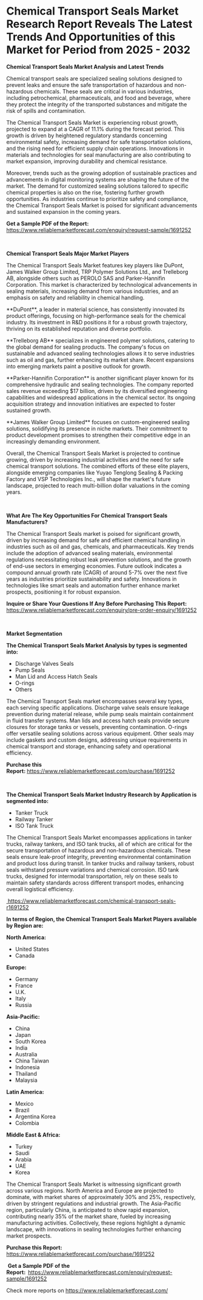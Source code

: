 <p><h1>Chemical Transport Seals Market Research Report Reveals The Latest Trends And Opportunities of this Market for Period from 2025 - 2032</h1></p><p><strong>Chemical Transport Seals Market Analysis and Latest Trends</strong></p>
<p><p>Chemical transport seals are specialized sealing solutions designed to prevent leaks and ensure the safe transportation of hazardous and non-hazardous chemicals. These seals are critical in various industries, including petrochemical, pharmaceuticals, and food and beverage, where they protect the integrity of the transported substances and mitigate the risk of spills and contamination.</p><p>The Chemical Transport Seals Market is experiencing robust growth, projected to expand at a CAGR of 11.1% during the forecast period. This growth is driven by heightened regulatory standards concerning environmental safety, increasing demand for safe transportation solutions, and the rising need for efficient supply chain operations. Innovations in materials and technologies for seal manufacturing are also contributing to market expansion, improving durability and chemical resistance.</p><p>Moreover, trends such as the growing adoption of sustainable practices and advancements in digital monitoring systems are shaping the future of the market. The demand for customized sealing solutions tailored to specific chemical properties is also on the rise, fostering further growth opportunities. As industries continue to prioritize safety and compliance, the Chemical Transport Seals Market is poised for significant advancements and sustained expansion in the coming years.</p></p>
<p><strong>Get a Sample PDF of the Report:&nbsp;</strong> <a href="https://www.reliablemarketforecast.com/enquiry/request-sample/1691252?utm_campaign=1080&utm_medium=2&utm_source=Github&utm_content=ia&utm_term=07012025&utm_id=chemical-transport-seals">https://www.reliablemarketforecast.com/enquiry/request-sample/1691252</a></p>
<p>&nbsp;</p>
<p><strong>Chemical Transport Seals Major Market Players</strong></p>
<p><p>The Chemical Transport Seals Market features key players like DuPont, James Walker Group Limited, TRP Polymer Solutions Ltd., and Trelleborg AB, alongside others such as PEROLO SAS and Parker-Hannifin Corporation. This market is characterized by technological advancements in sealing materials, increasing demand from various industries, and an emphasis on safety and reliability in chemical handling.</p><p>**DuPont**, a leader in material science, has consistently innovated its product offerings, focusing on high-performance seals for the chemical industry. Its investment in R&D positions it for a robust growth trajectory, thriving on its established reputation and diverse portfolio.</p><p>**Trelleborg AB** specializes in engineered polymer solutions, catering to the global demand for sealing products. The company's focus on sustainable and advanced sealing technologies allows it to serve industries such as oil and gas, further enhancing its market share. Recent expansions into emerging markets paint a positive outlook for growth.</p><p>**Parker-Hannifin Corporation** is another significant player known for its comprehensive hydraulic and sealing technologies. The company reported sales revenue exceeding $17 billion, driven by its diversified engineering capabilities and widespread applications in the chemical sector. Its ongoing acquisition strategy and innovation initiatives are expected to foster sustained growth.</p><p>**James Walker Group Limited** focuses on custom-engineered sealing solutions, solidifying its presence in niche markets. Their commitment to product development promises to strengthen their competitive edge in an increasingly demanding environment.</p><p>Overall, the Chemical Transport Seals Market is projected to continue growing, driven by increasing industrial activities and the need for safe chemical transport solutions. The combined efforts of these elite players, alongside emerging companies like Yuyao Tenglong Sealing & Packing Factory and VSP Technologies Inc., will shape the market's future landscape, projected to reach multi-billion dollar valuations in the coming years.</p></p>
<p>&nbsp;</p>
<p><strong>What Are The Key Opportunities For Chemical Transport Seals Manufacturers?</strong></p>
<p><p>The Chemical Transport Seals market is poised for significant growth, driven by increasing demand for safe and efficient chemical handling in industries such as oil and gas, chemicals, and pharmaceuticals. Key trends include the adoption of advanced sealing materials, environmental regulations necessitating robust leak prevention solutions, and the growth of end-use sectors in emerging economies. Future outlook indicates a compound annual growth rate (CAGR) of around 5-7% over the next five years as industries prioritize sustainability and safety. Innovations in technologies like smart seals and automation further enhance market prospects, positioning it for robust expansion.</p></p>
<p><strong>Inquire or Share Your Questions If Any Before Purchasing This Report:</strong> <a href="https://www.reliablemarketforecast.com/enquiry/pre-order-enquiry/1691252?utm_campaign=1080&utm_medium=2&utm_source=Github&utm_content=ia&utm_term=07012025&utm_id=chemical-transport-seals">https://www.reliablemarketforecast.com/enquiry/pre-order-enquiry/1691252</a></p>
<p>&nbsp;</p>
<p><strong>Market Segmentation</strong></p>
<p><strong>The Chemical Transport Seals Market Analysis by types is segmented into:</strong></p>
<p><ul><li>Discharge Valves Seals</li><li>Pump Seals</li><li>Man Lid and Access Hatch Seals</li><li>O-rings</li><li>Others</li></ul></p>
<p><p>The Chemical Transport Seals market encompasses several key types, each serving specific applications. Discharge valve seals ensure leakage prevention during material release, while pump seals maintain containment in fluid transfer systems. Man lids and access hatch seals provide secure closures for storage tanks or vessels, preventing contamination. O-rings offer versatile sealing solutions across various equipment. Other seals may include gaskets and custom designs, addressing unique requirements in chemical transport and storage, enhancing safety and operational efficiency.</p></p>
<p><strong>Purchase this Report:&nbsp;</strong><a href="https://www.reliablemarketforecast.com/purchase/1691252?utm_campaign=1080&utm_medium=2&utm_source=Github&utm_content=ia&utm_term=07012025&utm_id=chemical-transport-seals">https://www.reliablemarketforecast.com/purchase/1691252</a></p>
<p>&nbsp;</p>
<p><strong>The Chemical Transport Seals Market Industry Research by Application is segmented into:</strong></p>
<p><ul><li>Tanker Truck</li><li>Railway Tanker</li><li>ISO Tank Truck</li></ul></p>
<p><p>The Chemical Transport Seals Market encompasses applications in tanker trucks, railway tankers, and ISO tank trucks, all of which are critical for the secure transportation of hazardous and non-hazardous chemicals. These seals ensure leak-proof integrity, preventing environmental contamination and product loss during transit. In tanker trucks and railway tankers, robust seals withstand pressure variations and chemical corrosion. ISO tank trucks, designed for intermodal transportation, rely on these seals to maintain safety standards across different transport modes, enhancing overall logistical efficiency.</p></p>
<p><a href="https://www.reliablemarketforecast.com/chemical-transport-seals-r1691252?utm_campaign=1080&utm_medium=2&utm_source=Github&utm_content=ia&utm_term=07012025&utm_id=chemical-transport-seals">&nbsp;https://www.reliablemarketforecast.com/chemical-transport-seals-r1691252</a></p>
<p><strong>In terms of Region, the Chemical Transport Seals Market Players available by Region are:</strong></p>
<p>
    <p> <strong> North America: </strong>
        <ul>
            <li>United States</li>
            <li>Canada</li>
        </ul>
        </p> 
    <p> <strong> Europe: </strong>
        <ul>
            <li>Germany</li>
            <li>France</li>
            <li>U.K.</li>
            <li>Italy</li>
            <li>Russia</li>
        </ul>
        </p> 
    <p> <strong> Asia-Pacific: </strong>
        <ul>
            <li>China</li>
            <li>Japan</li>
            <li>South Korea</li>
            <li>India</li>
            <li>Australia</li>
            <li>China Taiwan</li>
            <li>Indonesia</li>
            <li>Thailand</li>
            <li>Malaysia</li>
        </ul>
        </p> 
    <p> <strong> Latin America: </strong>
        <ul>
            <li>Mexico</li>
            <li>Brazil</li>
            <li>Argentina Korea</li>
            <li>Colombia</li>
        </ul>
        </p> 
    <p> <strong> Middle East & Africa: </strong>
        <ul>
            <li>Turkey</li>
            <li>Saudi</li>
            <li>Arabia</li>
            <li>UAE</li>
            <li>Korea</li>
        </ul>
    </p>
    </p>
<p><p>The Chemical Transport Seals Market is witnessing significant growth across various regions. North America and Europe are projected to dominate, with market shares of approximately 30% and 25%, respectively, driven by stringent regulations and industrial growth. The Asia-Pacific region, particularly China, is anticipated to show rapid expansion, contributing nearly 35% of the market share, fueled by increasing manufacturing activities. Collectively, these regions highlight a dynamic landscape, with innovations in sealing technologies further enhancing market prospects.</p></p>
<p><strong>Purchase this Report: </strong><a href="https://www.reliablemarketforecast.com/purchase/1691252?utm_campaign=1080&utm_medium=2&utm_source=Github&utm_content=ia&utm_term=07012025&utm_id=chemical-transport-seals">https://www.reliablemarketforecast.com/purchase/1691252</a></p>
<p>&nbsp;<strong>Get a Sample PDF of the Report:&nbsp;&nbsp;</strong><a href="https://www.reliablemarketforecast.com/enquiry/request-sample/1691252?utm_campaign=1080&utm_medium=2&utm_source=Github&utm_content=ia&utm_term=07012025&utm_id=chemical-transport-seals">https://www.reliablemarketforecast.com/enquiry/request-sample/1691252</a></p>
<p><strong></strong></p>
<p>Check more reports on <a href="https://www.reliablemarketforecast.com/?utm_campaign=1080&utm_medium=2&utm_source=Github&utm_content=ia&utm_term=07012025&utm_id=chemical-transport-seals">https://www.reliablemarketforecast.com/</a></p>